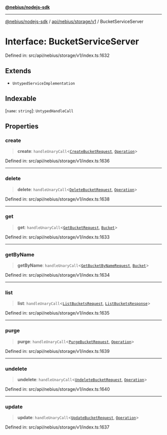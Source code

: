 [**@nebius/nodejs-sdk**](../../../../../README.md)

***

[@nebius/nodejs-sdk](../../../../../README.md) / [api/nebius/storage/v1](../README.md) / BucketServiceServer

# Interface: BucketServiceServer

Defined in: src/api/nebius/storage/v1/index.ts:1632

## Extends

- `UntypedServiceImplementation`

## Indexable

\[`name`: `string`\]: `UntypedHandleCall`

## Properties

### create

> **create**: `handleUnaryCall`\<[`CreateBucketRequest`](CreateBucketRequest.md), [`Operation`](../../../common/v1/interfaces/Operation.md)\>

Defined in: src/api/nebius/storage/v1/index.ts:1636

***

### delete

> **delete**: `handleUnaryCall`\<[`DeleteBucketRequest`](DeleteBucketRequest.md), [`Operation`](../../../common/v1/interfaces/Operation.md)\>

Defined in: src/api/nebius/storage/v1/index.ts:1638

***

### get

> **get**: `handleUnaryCall`\<[`GetBucketRequest`](GetBucketRequest.md), [`Bucket`](Bucket.md)\>

Defined in: src/api/nebius/storage/v1/index.ts:1633

***

### getByName

> **getByName**: `handleUnaryCall`\<[`GetBucketByNameRequest`](GetBucketByNameRequest.md), [`Bucket`](Bucket.md)\>

Defined in: src/api/nebius/storage/v1/index.ts:1634

***

### list

> **list**: `handleUnaryCall`\<[`ListBucketsRequest`](ListBucketsRequest.md), [`ListBucketsResponse`](ListBucketsResponse.md)\>

Defined in: src/api/nebius/storage/v1/index.ts:1635

***

### purge

> **purge**: `handleUnaryCall`\<[`PurgeBucketRequest`](PurgeBucketRequest.md), [`Operation`](../../../common/v1/interfaces/Operation.md)\>

Defined in: src/api/nebius/storage/v1/index.ts:1639

***

### undelete

> **undelete**: `handleUnaryCall`\<[`UndeleteBucketRequest`](UndeleteBucketRequest.md), [`Operation`](../../../common/v1/interfaces/Operation.md)\>

Defined in: src/api/nebius/storage/v1/index.ts:1640

***

### update

> **update**: `handleUnaryCall`\<[`UpdateBucketRequest`](UpdateBucketRequest.md), [`Operation`](../../../common/v1/interfaces/Operation.md)\>

Defined in: src/api/nebius/storage/v1/index.ts:1637
